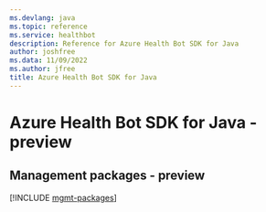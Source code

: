 ```yaml
---
ms.devlang: java
ms.topic: reference
ms.service: healthbot
description: Reference for Azure Health Bot SDK for Java
author: joshfree
ms.data: 11/09/2022
ms.author: jfree
title: Azure Health Bot SDK for Java
---
```

# Azure Health Bot SDK for Java - preview

## Management packages - preview
[!INCLUDE [mgmt-packages](health-bot-mgmt-index.md)]